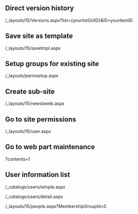 ## Direct version history
/_layouts/15/Versions.aspx?list={yourlistGUID}&ID=youritemID

## Save site as template

/_layouts/15/savetmpl.aspx

## Setup groups for existing site

/_layouts/permsetup.aspx

## Create sub-site

/_layouts/15/newsbweb.aspx

## Go to site permissions

/_layouts/15/user.aspx

## Go to web part maintenance

?contents=1

## User information list

/_catalogs/users/simple.aspx

/_catalogs/users/detail.aspx

/_layouts/15/people.aspx?MembershipGroupId=0
